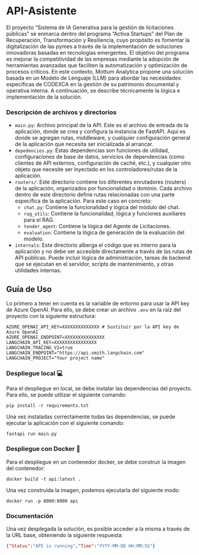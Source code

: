 # API-Asistente

El proyecto “Sistema de IA Generativa para la gestión de licitaciones públicas” se
enmarca dentro del programa “Activa Startups” del Plan de Recuperación, Transformación y
Resiliencia, cuyo propósito es fomentar la digitalización de las pymes a través de la
implementación de soluciones innovadoras basadas en tecnologías emergentes. El objetivo del
programa es mejorar la competitividad de las empresas mediante la adopción de herramientas
avanzadas que faciliten la automatización y optimización de procesos críticos. En este contexto,
Mottum Analytica propone una solución basada en un Modelo de Lenguaje (LLM) para abordar las
necesidades específicas de CODEXCA en la gestión de su patrimonio documental y operativa
interna. A continuación, se describe técnicamente la lógica e implementación de la solución.

### Descripción de archivos y directorios

- `main.py`: Archivo principal de la API. Este es el archivo de entrada de la aplicación, donde se crea y configura la
  instancia de FastAPI. Aquí es donde se agregan rutas, middleware, y cualquier configuración general de la aplicación
  que necesita ser inicializada al arrancar.
- `depedencies.py`: Estas dependencias son funciones de utilidad, configuraciones de base de datos,
  servicios de dependencias (como clientes de API externos, configuración de caché, etc.), y cualquier otro objeto que
  necesite ser inyectado en los controladores/rutas de la aplicación.
- `routers/`: Este directorio contiene los diferentes enrutadores (routers) de la aplicación, organizados por
  funcionalidad o dominio. Cada archivo dentro de este directorio define rutas relacionadas con una parte específica de
  la aplicación. Para este caso en concreto:
    - `chat.py`: Contiene la funcionalidad y lógica del módulo del chat.
    - `rag_utils`: Contiene la funcionalidad, lógica y funciones auxiliares para el RAG.
    - `tender_agent`: Contiene la lógica del Agente de Licitaciones.
    - `evaluation`: Contiene la lógica de generación de la evaluación del modelo.
- `internals`: Este directorio alberga el código que es interno para la aplicación y no debe ser
  accesible directamente a través de las rutas de API públicas. Puede incluir lógica de administración, tareas de
  backend que se ejecutan en el servidor, scripts de mantenimiento, y otras utilidades internas.

## Guía de Uso

Lo primero a tener en cuenta es la variable de entorno para usar la API key de Azure OpenAI. Para ello, se debe crear un
archivo
`.env` en la raíz del proyecto con la siguiente estructura:

```shell
AZURE_OPENAI_API_KEY=XXXXXXXXXXXXXX # Sustituir por la API key de Azure OpenAI
AZURE_OPENAI_ENDPOINT=XXXXXXXXXXXXXXX
LANGCHAIN_API_KEY=XXXXXXXXXXXXXXXX
LANGCHAIN_TRACING_V2=true
LANGCHAIN_ENDPOINT="https://api.smith.langchain.com"
LANGCHAIN_PROJECT="Your project name"
```

### Despliegue local :computer:

Para el despliegue en local, se debe instalar las dependencias del proyecto. Para ello, se puede utilizar el siguiente
comando:

```shell
pip install -r requirements.txt
```

Una vez instaladas correctamente todas las dependencias, se puede ejecutar la aplicación con el siguiente comando:

```shell
fastapi run main.py
```

### Despliegue con Docker :whale:

Para el despliegue en un contenedor docker, se debe construir la imagen del contenedor:

```shell
docker build -t api:latest .
```

Una vez construida la imagen, podemos ejecutarla del siguiente modo:
```shell
docker run -p 8000:8000 api 
```

### Documentación

Una vez desplegada la solución, es posible acceder a la misma a través de la URL base, obteniendo la siguiente respuesta:

```json
{"Status":"API is running","Time":"YYYY-MM-DD HH:MM:SS"}
```